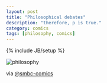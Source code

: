 ```yaml
---
layout: post
title: "Philosophical debates"
description: "therefore, p is true."
category: comics
tags: [philosophy, comics]
---
```

{% include JB/setup %}


![philosophy](http://www.smbc-comics.com/comics/20120715.gif)

via [@smbc-comics](http://www.smbc-comics.com)


